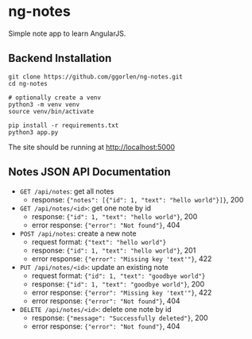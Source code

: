 # ng-notes

Simple note app to learn AngularJS.


## Backend Installation

```
git clone https://github.com/ggorlen/ng-notes.git
cd ng-notes

# optionally create a venv
python3 -m venv venv
source venv/bin/activate

pip install -r requirements.txt
python3 app.py
```

The site should be running at <http://localhost:5000>


## Notes JSON API Documentation

- `GET /api/notes`: get all notes
  - response: `{"notes": [{"id": 1, "text": "hello world"}]}`, 200
- `GET /api/notes/<id>`: get one note by id
  - response: `{"id": 1, "text": "hello world"}`, 200
  - error response: `{"error": "Not found"}`, 404
- `POST /api/notes`: create a new note
  - request format: `{"text": "hello world"}`
  - response: `{"id": 1, "text": "hello world"}`, 201
  - error response: `{"error": "Missing key 'text'"}`, 422
- `PUT /api/notes/<id>`: update an existing note
  - request format: `{"id": 1, "text": "goodbye world"}`
  - response: `{"id": 1, "text": "goodbye world"}`, 200
  - error response: `{"error": "Missing key 'text'"}`, 422
  - error response: `{"error": "Not found"}`, 404
- `DELETE /api/notes/<id>`: delete one note by id
  - response: `{"message": "Successfully deleted"}`, 200
  - error response: `{"error": "Not found"}`, 404
